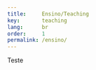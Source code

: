 ```yaml
---
title:     Ensino/Teaching
key:       teaching
lang:      br
order:     1
permalink: /ensino/
---
```

Teste
